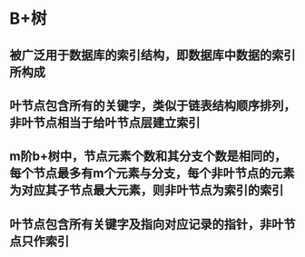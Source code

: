 # B+树
## 被广泛用于数据库的索引结构，即数据库中数据的索引所构成
## 叶节点包含所有的关键字，类似于链表结构顺序排列，非叶节点相当于给叶节点层建立索引
## m阶b+树中，节点元素个数和其分支个数是相同的，每个节点最多有m个元素与分支，每个非叶节点的元素为对应其子节点最大元素，则非叶节点为索引的索引
## 叶节点包含所有关键字及指向对应记录的指针，非叶节点只作索引
<!--stackedit_data:
eyJoaXN0b3J5IjpbMTE5NDM4NjIzLDEzMjAwMDg4NzNdfQ==
-->